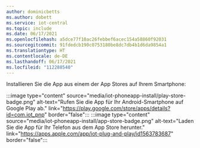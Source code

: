 ```yaml
---
author: dominicbetts
ms.author: dobett
ms.service: iot-central
ms.topic: include
ms.date: 06/17/2021
ms.openlocfilehash: a5dce77f10ac26febbef6acec154a58860f92031
ms.sourcegitcommit: 91fdedcb190c0753180be8dc7db4b1d6da9854a1
ms.translationtype: HT
ms.contentlocale: de-DE
ms.lasthandoff: 06/17/2021
ms.locfileid: "112288540"
---
```

Installieren Sie die App aus einem der App Stores auf Ihrem Smartphone:

:::image type="content" source="media/iot-phoneapp-install/play-store-badge.png" alt-text="Rufen Sie die App für Ihr Android-Smartphone auf Google Play ab." link="https://play.google.com/store/apps/details?id=com.iot_pnp" border="false"::: :::image type="content" source="media/iot-phoneapp-install/app-store-badge.png" alt-text="Laden Sie die App für Ihr Telefon aus dem App Store herunter." link="https://apps.apple.com/app/iot-plug-and-play/id1563783687" border="false":::
